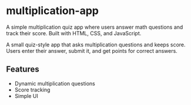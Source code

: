 # multiplication-app
A simple multiplication quiz app where users answer math questions and track their score. Built with HTML, CSS, and JavaScript.


A small quiz-style app that asks multiplication questions and keeps score.  
Users enter their answer, submit it, and get points for correct answers.  

## Features
- Dynamic multiplication questions
- Score tracking
- Simple UI


